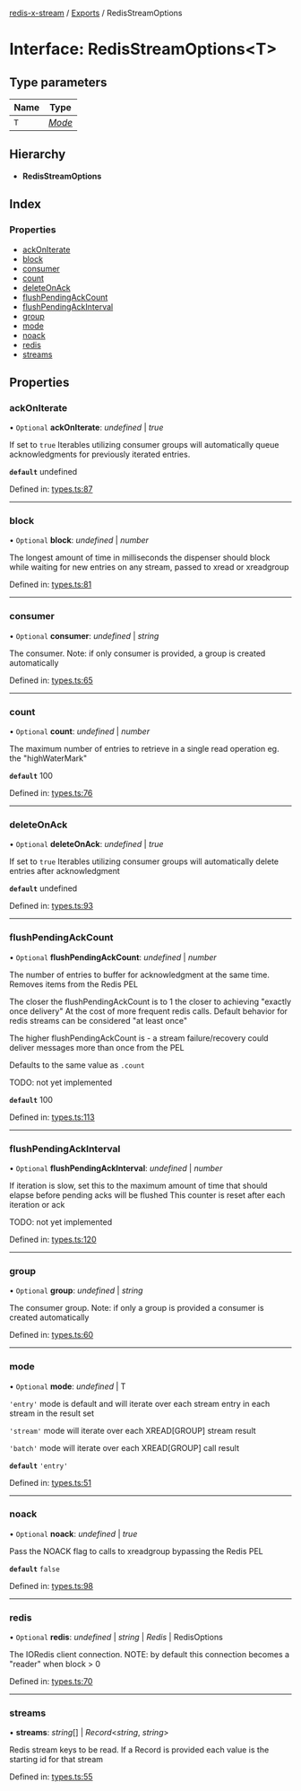 [redis-x-stream](../README.md) / [Exports](../modules.md) / RedisStreamOptions

# Interface: RedisStreamOptions<T\>

## Type parameters

Name | Type |
------ | ------ |
`T` | [*Mode*](../modules.md#mode) |

## Hierarchy

* **RedisStreamOptions**

## Index

### Properties

* [ackOnIterate](redisstreamoptions.md#ackoniterate)
* [block](redisstreamoptions.md#block)
* [consumer](redisstreamoptions.md#consumer)
* [count](redisstreamoptions.md#count)
* [deleteOnAck](redisstreamoptions.md#deleteonack)
* [flushPendingAckCount](redisstreamoptions.md#flushpendingackcount)
* [flushPendingAckInterval](redisstreamoptions.md#flushpendingackinterval)
* [group](redisstreamoptions.md#group)
* [mode](redisstreamoptions.md#mode)
* [noack](redisstreamoptions.md#noack)
* [redis](redisstreamoptions.md#redis)
* [streams](redisstreamoptions.md#streams)

## Properties

### ackOnIterate

• `Optional` **ackOnIterate**: *undefined* \| *true*

If set to `true` Iterables utilizing consumer groups will
automatically queue acknowledgments for previously iterated entries.

**`default`** undefined

Defined in: [types.ts:87](https://github.com/calebboyd/pez/blob/557aceb/src/types.ts#L87)

___

### block

• `Optional` **block**: *undefined* \| *number*

The longest amount of time in milliseconds the dispenser should block
while waiting for new entries on any stream, passed to xread or xreadgroup

Defined in: [types.ts:81](https://github.com/calebboyd/pez/blob/557aceb/src/types.ts#L81)

___

### consumer

• `Optional` **consumer**: *undefined* \| *string*

The consumer.
Note: if only consumer is provided, a group is created automatically

Defined in: [types.ts:65](https://github.com/calebboyd/pez/blob/557aceb/src/types.ts#L65)

___

### count

• `Optional` **count**: *undefined* \| *number*

The maximum number of entries to retrieve in a single read operation
eg. the "highWaterMark"

**`default`** 100

Defined in: [types.ts:76](https://github.com/calebboyd/pez/blob/557aceb/src/types.ts#L76)

___

### deleteOnAck

• `Optional` **deleteOnAck**: *undefined* \| *true*

If set to `true` Iterables utilizing consumer groups will
automatically delete entries after acknowledgment

**`default`** undefined

Defined in: [types.ts:93](https://github.com/calebboyd/pez/blob/557aceb/src/types.ts#L93)

___

### flushPendingAckCount

• `Optional` **flushPendingAckCount**: *undefined* \| *number*

The number of entries to buffer for acknowledgment at the same time.
Removes items from the Redis PEL

The closer the flushPendingAckCount is to 1 the closer to achieving "exactly once delivery"
At the cost of more frequent redis calls. Default behavior for redis streams can be considered "at least once"

The higher flushPendingAckCount is - a stream failure/recovery could deliver messages more than once from the PEL

Defaults to the same value as `.count`

TODO: not yet implemented

**`default`** 100

Defined in: [types.ts:113](https://github.com/calebboyd/pez/blob/557aceb/src/types.ts#L113)

___

### flushPendingAckInterval

• `Optional` **flushPendingAckInterval**: *undefined* \| *number*

If iteration is slow, set this to the maximum amount of time that should elapse before pending acks will be flushed
This counter is reset after each iteration or ack

TODO: not yet implemented

Defined in: [types.ts:120](https://github.com/calebboyd/pez/blob/557aceb/src/types.ts#L120)

___

### group

• `Optional` **group**: *undefined* \| *string*

The consumer group.
Note: if only a group is provided a consumer is created automatically

Defined in: [types.ts:60](https://github.com/calebboyd/pez/blob/557aceb/src/types.ts#L60)

___

### mode

• `Optional` **mode**: *undefined* \| T

`'entry'` mode is default and will iterate over each stream entry in each stream in the result set

`'stream'` mode will iterate over each XREAD[GROUP] stream result

`'batch'` mode will iterate over each XREAD[GROUP] call result

**`default`** `'entry'`

Defined in: [types.ts:51](https://github.com/calebboyd/pez/blob/557aceb/src/types.ts#L51)

___

### noack

• `Optional` **noack**: *undefined* \| *true*

Pass the NOACK flag to calls to xreadgroup bypassing the Redis PEL

**`default`** `false`

Defined in: [types.ts:98](https://github.com/calebboyd/pez/blob/557aceb/src/types.ts#L98)

___

### redis

• `Optional` **redis**: *undefined* \| *string* \| *Redis* \| RedisOptions

The IORedis client connection.
NOTE: by default this connection becomes a "reader" when block > 0

Defined in: [types.ts:70](https://github.com/calebboyd/pez/blob/557aceb/src/types.ts#L70)

___

### streams

• **streams**: *string*[] \| *Record*<*string*, *string*\>

Redis stream keys to be read. If a Record is provided each value is the starting id for that stream

Defined in: [types.ts:55](https://github.com/calebboyd/pez/blob/557aceb/src/types.ts#L55)

